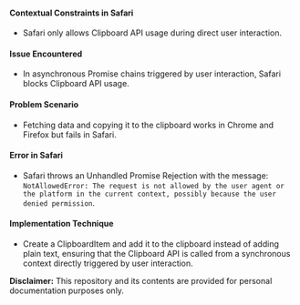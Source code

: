 #### Contextual Constraints in Safari

- Safari only allows Clipboard API usage during direct user interaction.

#### Issue Encountered

- In asynchronous Promise chains triggered by user interaction, Safari blocks Clipboard API usage.

#### Problem Scenario

- Fetching data and copying it to the clipboard works in Chrome and Firefox but fails in Safari.

#### Error in Safari

- Safari throws an Unhandled Promise Rejection with the message: `NotAllowedError: The request is not allowed by the user agent or the platform in the current context, possibly because the user denied permission`.

#### Implementation Technique

- Create a ClipboardItem and add it to the clipboard instead of adding plain text, ensuring that the Clipboard API is called from a synchronous context directly triggered by user interaction.

**Disclaimer:** This repository and its contents are provided for personal documentation purposes only.
